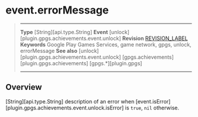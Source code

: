 # event.errorMessage

> --------------------- ------------------------------------------------------------------------------------------
> __Type__              [String][api.type.String]
> __Event__             [unlock][plugin.gpgs.achievements.event.unlock]
> __Revision__          [REVISION_LABEL](REVISION_URL)
> __Keywords__          Google Play Games Services, game network, gpgs, unlock, errorMessage
> __See also__          [unlock][plugin.gpgs.achievements.event.unlock]
>						[gpgs.achievements][plugin.gpgs.achievements]
>                       [gpgs.*][plugin.gpgs]
> --------------------- ------------------------------------------------------------------------------------------

## Overview

[String][api.type.String] description of an error when [event.isError][plugin.gpgs.achievements.event.unlock.isError] is `true`, `nil` otherwise.